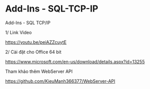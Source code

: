 # Add-Ins - SQL-TCP-IP
Add-Ins - SQL TCP/IP

1/ Link Video

https://youtu.be/peiAZZcuytE

2/ Cài đặt cho Office 64 bit

https://www.microsoft.com/en-us/download/details.aspx?id=13255

Tham khảo thêm WebServer API


https://github.com/KieuManh366377/WebServer-API
